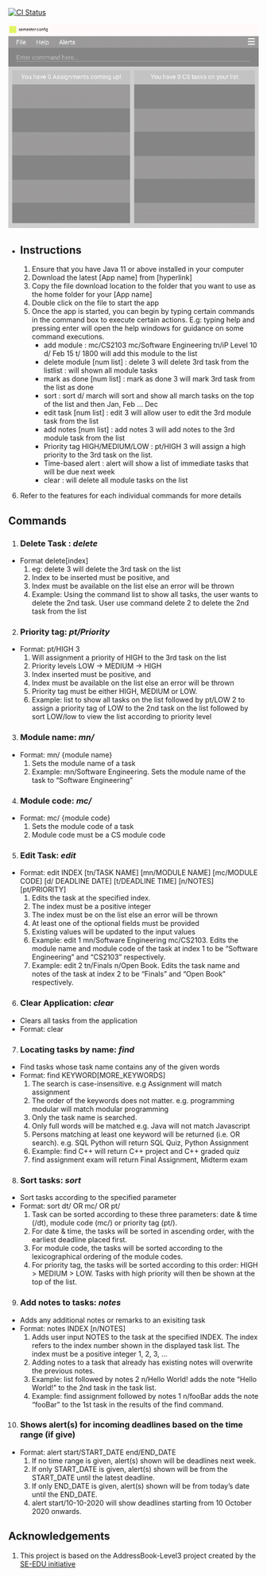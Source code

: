 [![CI Status](https://github.com/se-edu/addressbook-level3/workflows/Java%20CI/badge.svg)](https://github.com/AY2021S2-CS2103-T14-4/tp/actions)

![Ui](docs/images/Ui.png)

* ## **Instructions**
  1. Ensure that you have Java 11 or above installed in your computer
  2. Download the latest [App name] from [hyperlink]
  3. Copy the file download location to the folder that you want to use as the home folder for your [App name]
  4. Double click on the file to start the app
  5. Once the app is started, you can begin by typing certain commands in the command box to execute certain actions. E.g: typing help and pressing enter will open the help windows for guidance on some command executions.
      * add module : mc/CS2103 mc/Software Engineering tn/iP Level 10 d/ Feb 15 t/ 1800 will add this module to the list
      * delete module [num list] : delete 3 will delete 3rd task from the listlist : will shown all module tasks
      * mark as done [num list] : mark as done 3 will mark 3rd task from the list as done
      * sort : sort d/ march will sort and show all march tasks on the top of the list and then Jan, Feb … Dec
      * edit task [num list] : edit 3 will allow user to edit the 3rd module task from the list
      * add notes [num list] : add notes 3 will add notes to the 3rd module task from the list
      * Priority tag HIGH/MEDIUM/LOW : pt/HIGH 3 will assign a high priority to the 3rd task on the list. 
      * Time-based alert : alert will show a list of immediate tasks that will be due next week
      * clear : will delete all module tasks on the list

6. Refer to the features for each individual commands for more details 



## **Commands**

1. ### Delete Task : *delete*
  * Format delete[index]
    1. eg: delete 3 will delete the 3rd task on the list
    2. Index to be inserted must be positive, and
    3. Index must be available on the list else an error will be thrown
    4. Example: Using the command list to show all tasks, the user wants to delete the 2nd task. User use command delete 2 to delete the 2nd task from the list 



2. ### Priority tag: *pt/Priority*
  * Format: pt/HIGH 3
    1. Will assignment a priority of HIGH to the 3rd task on the list
    2. Priority levels LOW -> MEDIUM -> HIGH
    3. Index inserted must be positive, and 
    4. Index must be available on the list else an error will be thrown
    5. Priority tag must be either HIGH, MEDIUM or LOW.
    6. Example: list to show all tasks on the list followed by pt/LOW 2 to assign a priority tag of LOW to the 2nd task on the list followed by sort LOW/low to view the list according to priority level 



3. ### Module name: *mn/*
  * Format: mn/ {module name}
    1. Sets the module name of a task
    2. Example: mn/Software Engineering. Sets the module name of the task to “Software Engineering”



4. ### Module code: *mc/*
  * Format: mc/ {module code}
    1. Sets the module code of a task
    2. Module code must be a CS module code 



5. ### Edit Task: *edit*
  * Format: edit INDEX [tn/TASK NAME] [mn/MODULE NAME] [mc/MODULE CODE] [d/ DEADLINE DATE] [t/DEADLINE TIME] [n/NOTES] [pt/PRIORITY]
    1. Edits the task at the specified index.
    2. The index must be a positive integer
    3. The index must be on the list else an error will be thrown
    4. At least one of the optional fields must be provided
    5. Existing values will be updated to the input values
    6. Example: edit 1 mn/Software Engineering mc/CS2103. Edits the module name and module code of the task at index 1 to be “Software Engineering” and “CS2103” respectively.
    7. Example: edit 2 tn/Finals n/Open Book. Edits the task name and notes of the task at index 2 to be “Finals” and “Open Book” respectively.



6. ### Clear Application: *clear* 
  * Clears all tasks from the application
  * Format: clear



7. ### Locating tasks by name: *find*
  * Find tasks whose task name contains any of the given words
  * Format: find KEYWORD[MORE_KEYWORDS]
    1. The search is case-insensitive. e.g Assignment will match assignment
    2. The order of the keywords does not matter. e.g. programming modular will match modular programming
    3. Only the task name is searched.
    4. Only full words will be matched e.g. Java will not match Javascript
    5. Persons matching at least one keyword will be returned (i.e. OR search). e.g. SQL Python will return SQL Quiz, Python Assignment
    6. Example: find C++ will return C++ project and C++ graded quiz
    7. find assignment exam will return Final Assignment, Midterm exam



8. ### Sort tasks: *sort*
  * Sort tasks according to the specified parameter
  * Format: sort dt/ OR mc/ OR pt/
    1. Task can be sorted according to these three parameters: date & time (/dt), module code (mc/) or priority tag (pt/).
    2. For date & time, the tasks will be sorted in ascending order, with the earliest deadline placed first.
    3. For module code, the tasks will be sorted according to the lexicographical ordering of the module codes.
    4. For priority tag, the tasks will be sorted according to this order: HIGH > MEDIUM > LOW. Tasks with high priority will then be shown at the top of the list.



9. ### Add notes to tasks: *notes*
  * Adds any additional notes or remarks to an exisiting task
  * Format: notes INDEX [n/NOTES]
    1. Adds user input NOTES to the task at the specified INDEX. The index refers to the index number shown in the displayed task list. The index must be a positive integer 1, 2, 3, …
    2. Adding notes to a task that already has existing notes will overwrite the previous notes.
    3. Example: list followed by notes 2 n/Hello World! adds the note “Hello World!” to the 2nd task in the task list.
    4. Example: find assignment followed by notes 1 n/fooBar adds the note “fooBar” to the 1st task in the results of the find command.
 
10. ### Shows alert(s) for incoming deadlines based on the time range (if give)
  * Format: alert start/START_DATE end/END_DATE
    1. If no time range is given, alert(s) shown will be deadlines next week.
    2. If only START_DATE is given, alert(s) shown will be from the START_DATE until the latest deadline. 
    3. If only END_DATE is given, alert(s) shown will be from today’s date until the END_DATE.
    4. alert start/10-10-2020 will show deadlines starting from 10 October 2020 onwards.


## Acknowledgements 
1. This project is based on the AddressBook-Level3 project created by the [SE-EDU initiative](https://se-education.org)
